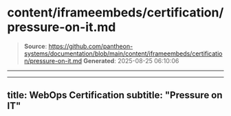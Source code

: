 # content/iframeembeds/certification/pressure-on-it.md

> **Source**: https://github.com/pantheon-systems/documentation/blob/main/content/iframeembeds/certification/pressure-on-it.md
> **Generated**: 2025-08-25 06:10:06

---

---
title: WebOps Certification
subtitle: "Pressure on IT"
---

<Partial file="certification-guide/pressure-on-it.md" />
